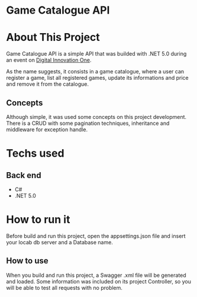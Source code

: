 # Game Catalogue API

# About This Project

Game Catalogue API is a simple API that was builded with .NET 5.0 during an event on [Digital Innovation One](https://web.digitalinnovation.one).

As the name suggests, it consists in a game catalogue, where a user can register a game, list all registered games, update its informations and price and remove it from the catalogue.

## Concepts
Although simple, it was used some concepts on this project development. There is a CRUD with some pagination techniques, inheritance and middleware for exception handle.

# Techs used
## Back end
- C#
- .NET 5.0

# How to run it
Before build and run this project, open the appsettings.json file and insert your locab db server and a Database name.

## How to use
When you build and run this project, a Swagger .xml file will be generated and loaded. Some information was included on its project Controller, so you will be able to test all requests with no problem.

